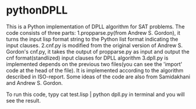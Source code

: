 # pythonDPLL
This is a Python implementation of DPLL algorithm for SAT problems.
The code consists of three parts:
1.propparse.py(from Andrew S. Gordon), it turns the input lisp format string to the Python list format indicating the input clauses.
2.cnf.py is modified from the original version of Andrew S. Gordon's cnf.py, it takes the output of propparse.py as input and output the cnf format(standlized) input clauses for DPLL algorithm
3.dpll.py is implemented depends on the previous two files(you can see the 'import' code at the head of the file). It is implemented according to the algorithm described in ISO-report. Some ideas of the code are also from Samidakhani and Andrew S. Gordon.

To run this code, typy cat test.lisp | python dpll.py in terminal and you will see the result.